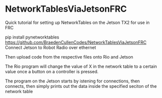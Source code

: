 # NetworkTablesViaJetsonFRC
Quick tutorial for setting up NetworkTables on the Jetson TX2 for use in FRC

pip install pynetworktables
https://github.com/BraedenCullenCodes/NetworkTablesViaJetsonFRC
Connect Jetson to Robot Radio over ethernet

Then upload code from the respective files onto Rio and Jetson

The Rio program will change the value of X in the network table to a certain value once a button on a controller is pressed.

The program on the Jetson starts by istening for connections, then connects, then simply prints out the data inside the specified seciton of the network table

